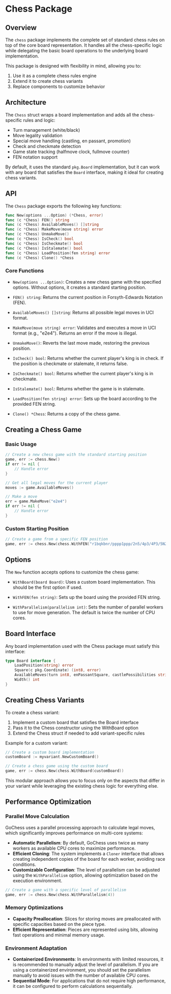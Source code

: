 # Chess Package

## Overview

The `chess` package implements the complete set of standard chess rules on top of the core board representation. It handles all the chess-specific logic while delegating the basic board operations to the underlying board implementation.

This package is designed with flexibility in mind, allowing you to:

1. Use it as a complete chess rules engine
2. Extend it to create chess variants
3. Replace components to customize behavior

## Architecture

The `Chess` struct wraps a board implementation and adds all the chess-specific rules and logic:

- Turn management (white/black)
- Move legality validation
- Special move handling (castling, en passant, promotion)
- Check and checkmate detection
- Game state tracking (halfmove clock, fullmove counter)
- FEN notation support

By default, it uses the standard `pkg.Board` implementation, but it can work with any board that satisfies the `Board` interface, making it ideal for creating chess variants.

## API

The `Chess` package exports the following key functions:

```go
func New(options ...Option) (*Chess, error)
func (c *Chess) FEN() string
func (c *Chess) AvailableMoves() []string
func (c *Chess) MakeMove(move string) error
func (c *Chess) UnmakeMove()
func (c *Chess) IsCheck() bool
func (c *Chess) IsCheckmate() bool
func (c *Chess) IsStalemate() bool
func (c *Chess) LoadPosition(fen string) error
func (c *Chess) Clone() *Chess
```

### Core Functions

- `New(options ...Option)`: Creates a new chess game with the specified options. Without options, it creates a standard starting position.

- `FEN() string`: Returns the current position in Forsyth-Edwards Notation (FEN).

- `AvailableMoves() []string`: Returns all possible legal moves in UCI format.

- `MakeMove(move string) error`: Validates and executes a move in UCI format (e.g., "e2e4"). Returns an error if the move is illegal.

- `UnmakeMove()`: Reverts the last move made, restoring the previous position.

- `IsCheck() bool`: Returns whether the current player's king is in check. If the position is checkmate or stalemate, it returns false.

- `IsCheckmate() bool`: Returns whether the current player's king is in checkmate.

- `IsStalemate() bool`: Returns whether the game is in stalemate.

- `LoadPosition(fen string) error`: Sets up the board according to the provided FEN string.

- `Clone() *Chess`: Returns a copy of the chess game.

## Creating a Chess Game

### Basic Usage

```go
// Create a new chess game with the standard starting position
game, err := chess.New()
if err != nil {
    // Handle error
}

// Get all legal moves for the current player
moves := game.AvailableMoves()

// Make a move
err = game.MakeMove("e2e4")
if err != nil {
    // Handle error
}
```

### Custom Starting Position

```go
// Create a game from a specific FEN position
game, err := chess.New(chess.WithFEN("r1bqkbnr/pppp1ppp/2n5/4p3/4P3/5N2/PPPP1PPP/RNBQKB1R w KQkq - 2 3"))
```

## Options

The `New` function accepts options to customize the chess game:

- `WithBoard(board Board)`: Uses a custom board implementation. This should be the first option if used.

- `WithFEN(fen string)`: Sets up the board using the provided FEN string.

- `WithParallelism(parallelism int)`: Sets the number of parallel workers to use for move generation. The default is twice the number of CPU cores.

## Board Interface

Any board implementation used with the Chess package must satisfy this interface:

```go
type Board interface {
    LoadPosition(string) error
    Square(c pkg.Coordinate) (int8, error)
    AvailableMoves(turn int8, enPassantSquare, castlePossibilities string) ([]string, error)
    Width() int
}
```

## Creating Chess Variants

To create a chess variant:

1. Implement a custom board that satisfies the Board interface
2. Pass it to the Chess constructor using the WithBoard option
3. Extend the Chess struct if needed to add variant-specific rules

Example for a custom variant:

```go
// Create a custom board implementation
customBoard := myvariant.NewCustomBoard()

// Create a chess game using the custom board
game, err := chess.New(chess.WithBoard(customBoard))
```

This modular approach allows you to focus only on the aspects that differ in your variant while leveraging the existing chess logic for everything else.

## Performance Optimization

### Parallel Move Calculation

GoChess uses a parallel processing approach to calculate legal moves, which significantly improves performance on multi-core systems:

- **Automatic Parallelism**: By default, GoChess uses twice as many workers as available CPU cores to maximize performance.
- **Efficient Cloning**: The system implements a `Cloner` interface that allows creating independent copies of the board for each worker, avoiding race conditions.
- **Customizable Configuration**: The level of parallelism can be adjusted using the `WithParallelism` option, allowing optimization based on the execution environment.

```go
// Create a game with a specific level of parallelism
game, err := chess.New(chess.WithParallelism(4))
```

### Memory Optimizations

- **Capacity Preallocation**: Slices for storing moves are preallocated with specific capacities based on the piece type.
- **Efficient Representation**: Pieces are represented using bits, allowing fast operations and minimal memory usage.

### Environment Adaptation

- **Containerized Environments**: In environments with limited resources, it is recommended to manually adjust the level of parallelism. If you are using a containerized environment, you should set the parallelism manually to avoid issues with the number of available CPU cores.
- **Sequential Mode**: For applications that do not require high performance, it can be configured to perform calculations sequentially.